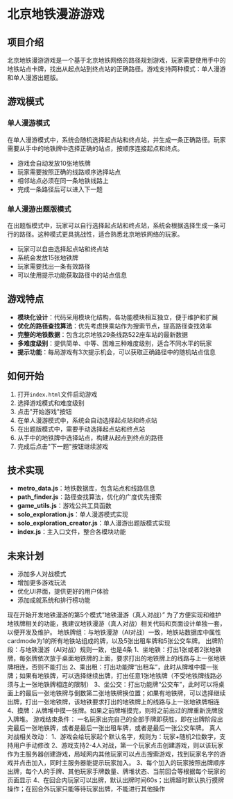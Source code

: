 # 北京地铁漫游游戏

## 项目介绍

北京地铁漫游游戏是一个基于北京地铁网络的路径规划游戏，玩家需要使用手中的地铁站点卡牌，找出从起点站到终点站的正确路径。游戏支持两种模式：单人漫游和单人漫游出题版。

## 游戏模式

### 单人漫游模式

在单人漫游模式中，系统会随机选择起点站和终点站，并生成一条正确路径。玩家需要从手中的地铁牌中选择正确的站点，按顺序连接起点和终点。

- 游戏会自动发放10张地铁牌
- 玩家需要按照正确的线路顺序选择站点
- 相邻站点必须在同一条地铁线路上
- 完成一条路径后可以进入下一题

### 单人漫游出题版模式

在出题版模式中，玩家可以自行选择起点站和终点站，系统会根据选择生成一条可行的路径。这种模式更具挑战性，适合熟悉北京地铁网络的玩家。

- 玩家可以自由选择起点站和终点站
- 系统会发放15张地铁牌
- 玩家需要找出一条有效路径
- 可以使用提示功能获取路径中的站点信息

## 游戏特点

- **模块化设计**：代码采用模块化结构，各功能模块相互独立，便于维护和扩展
- **优化的路径查找算法**：优先考虑换乘站作为搜索节点，提高路径查找效率
- **完整的地铁数据**：包含北京地铁29条线路522座车站的最新数据
- **多难度级别**：提供简单、中等、困难三种难度级别，适合不同水平的玩家
- **提示功能**：每局游戏有3次提示机会，可以获取正确路径中的随机站点信息

## 如何开始

1. 打开`index.html`文件启动游戏
2. 选择游戏模式和难度级别
3. 点击"开始游戏"按钮
4. 在单人漫游模式中，系统会自动选择起点站和终点站
5. 在出题版模式中，需要手动选择起点站和终点站
6. 从手中的地铁牌中选择站点，构建从起点到终点的路径
7. 完成后点击"下一题"按钮继续游戏

## 技术实现

- **metro_data.js**：地铁数据库，包含站点和线路信息
- **path_finder.js**：路径查找算法，优化的广度优先搜索
- **game_utils.js**：游戏公共工具函数
- **solo_exploration.js**：单人漫游模式实现
- **solo_exploration_creator.js**：单人漫游出题版模式实现
- **index.js**：主入口文件，整合各模块功能

## 未来计划

- 添加多人对战模式
- 增加更多游戏玩法
- 优化UI界面，提供更好的用户体验
- 添加成就系统和排行榜功能

现在开始开发地铁漫游的第5个模式”地铁漫游（真人对战）”
为了方便实现和维护地铁牌相关的功能，我建议地铁漫游（真人对战）相关代码和页面设计单独一套，以便开发及维护。
地铁牌组：与地铁漫游（AI对战）一致，地铁站数据库中属性cardmode为1的所有地铁站组成的牌，以及5张出租车牌和5张公交车牌。
出牌阶段：与地铁漫游（AI对战）规则一致，也是4条
1、坐地铁：打出1张或者2张地铁牌，每张牌依次放于桌面地铁牌的上面，要求打出的地铁牌上的线路与上一张地铁牌相连，否则不能打出
2、乘出租：打出功能牌“出租车”，此时从牌堆中摸一张牌；如果有地铁牌，可以选择继续出牌，打出任意1张地铁牌（不受地铁牌线路必须与上一张地铁牌相连的限制）
3、坐公交：打出功能牌“公交车”，此时可以将桌面上的最后一张地铁牌与倒数第二张地铁牌换位置；如果有地铁牌，可以选择继续出牌，打出一张地铁牌，该地铁要求打出的地铁牌上的线路与上一张地铁牌相连
4、摸牌：从牌堆中摸一张牌。如果之前牌堆摸完，则将之前出过的牌重新洗牌放入牌堆。
游戏结束条件：
一名玩家出完自己的全部手牌即获胜，即在出牌阶段出完最后一张地铁牌，或者是最后一张出租车牌，或者是最后一张公交车牌。
真人对战相关改动：
1、游戏会给玩家起个默认名字，规则为：玩家+随机2位数字，支持用户手动修改
2、游戏支持2-4人对战，第一个玩家点击创建游戏，则以该玩家作为主服务器创建游戏，局域网内其他玩家可以点击搜索游戏，找到玩家名字的游戏并点击加入，同时主服务器能提示玩家加入。
3、每个加入的玩家按照出牌顺序出牌，每个人的手牌、其他玩家手牌数量、牌堆状态、当前回合等根据每个玩家的页面显示
4、在回合内玩家可以出牌，默认出牌时间60s；出牌超时默认执行摸牌操作；在回合外玩家只能等待玩家出牌，不能进行其他操作

